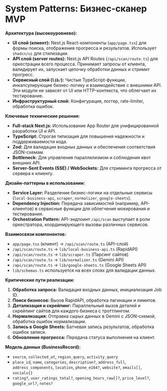 # System Patterns: Бизнес-сканер MVP

**Архитектура (высокоуровнево):**
- **UI слой (клиент):** Next.js React-компоненты (`app/page.tsx`) для формы поиска, отображения прогресса и результатов. Использует `shadcn/ui` для стилизации.
- **API слой (server routes):** Next.js API Routes (`/api/scan/route.ts`) для оркестрации всего процесса. Принимает запросы от клиента, валидирует их, запускает цепочку обработки данных и стримит прогресс.
- **Сервисный слой (`lib/`):** Чистые TypeScript-функции, инкапсулирующие бизнес-логику и взаимодействие с внешними API. Эти модули не зависят от UI или HTTP-контекста, что облегчает их тестирование.
- **Инфраструктурный слой:** Конфигурация, логгер, rate-limiter, обработка ошибок.

**Ключевые технические решения:**
- **Full-stack Next.js:** Использование App Router для унифицированной разработки UI и API.
- **TypeScript:** Строгая типизация для повышения надежности и поддерживаемости кода.
- **Zod:** Для валидации входных данных и обеспечения соответствия JSON-схемам.
- **Bottleneck:** Для управления параллелизмом и соблюдения квот внешних API.
- **Server-Sent Events (SSE) / WebSockets:** Для стриминга прогресса от сервера к клиенту.

**Дизайн-паттерны в использовании:**
- **Service Layer:** Разделение бизнес-логики на отдельные сервисы (`local-business-api`, `scraper`, `normalizer`, `google-sheets`).
- **Dependency Injection:** Передача зависимостей (например, API-клиентов) в сервисные функции для облегчения мокирования и тестирования.
- **Orchestration Pattern:** API-эндпоинт `/api/scan` выступает в роли оркестратора, координирующего вызовы различных сервисов.

**Взаимосвязи компонентов:**
- `app/page.tsx` (клиент) -> `/api/scan/route.ts` (API-слой)
- `/api/scan/route.ts` -> `lib/local-business-api.ts` (RapidAPI)
- `/api/scan/route.ts` -> `lib/scraper.ts` (Парсинг сайтов)
- `/api/scan/route.ts` -> `lib/normalizer.ts` (Gemini API)
- `/api/scan/route.ts` -> `lib/google-sheets.ts` (Google Sheets API)
- `lib/schemas.ts` используется на всех слоях для валидации данных.

**Критические пути реализации:**
1.  **Обработка запроса:** Валидация входных данных, инициализация Job ID.
2.  **Поиск бизнесов:** Вызов RapidAPI, обработка пагинации и лимитов.
3.  **Детализация и скрейпинг:** Параллельный вызов деталей и скрейпинг сайтов для каждого бизнеса с троттлингом.
4.  **Нормализация:** Отправка сырых данных в Gemini с JSON-схемой, обработка ошибок нормализации.
5.  **Запись в Google Sheets:** Батчевая запись результатов, обработка ошибок записи.
6.  **Обновление прогресса:** Передача статуса выполнения на клиент.

**Модель данных (BusinessRecord):**
- `source`, `collected_at`, `region_query`, `activity_query`
- `place_id`, `name`, `categories`, `description?`, `address_full`, `address_components`, `location`, `phone_e164?`, `website?`, `emails[]`, `socials{}`
- `rating?`, `user_ratings_total?`, `opening_hours_raw[]?`, `price_level?`, `google_url?`, `notes?`
